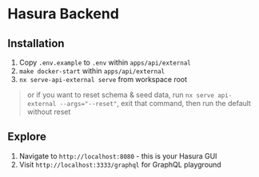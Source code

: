 # Hasura Backend

## Installation

1. Copy `.env.example` to `.env` within `apps/api/external`
2. `make docker-start` within `apps/api/external`
3. `nx serve-api-external serve` from workspace root

> or if you want to reset schema & seed data, run `nx serve api-external --args="--reset"`, exit that command, then run the default without reset

## Explore

1. Navigate to `http://localhost:8080` - this is your Hasura GUI
2. Visit `http://localhost:3333/graphql` for GraphQL playground

<!-- 8. Navigate to http://localhost:8080/console/data/schema/public You will see 2 tables (food, restaurant) in `Untracked tables or views`.
  - tracked tables is what will generate GraphQL Resolvers. We can either manually track them by clicking `track all` or by importing the Hasura metadata JSON file. If you choose to manually track these tables, you have to click on each table and click on `Relationships` tab and define object relationships. Those are needed for GraphQL queries to get all foods that belong to a particular restaurant. Those are essentially GraphQL resolvers for relationships
9. Navigate to http://localhost:8080/console/settings/metadata-actions and click `Import metadata` and select the file
at `apps/api/external/hasura_metadata.json`
10. run `nx serve api-external`. This will fetch remote Hasura GraphQL Schema and merge it with the local GraphQL Schema
11. Navigate to http://localhost:3333/graphql and click on `Schema`. Under
    ```type Query {
      ping: String!
      food(
        distinct_on: [food_select_column!]
        limit: Int
        offset: Int
        order_by: [food_order_by!]
        where: food_bool_exp
      ): [food!]!
      }```
12. `ping` Query is located in `health.resolver.ts` - this is our local query using code-first approach.
`food` query is generated by Hasura and is stitched together on server start -->
